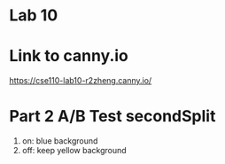 # Lab 10


# Link to canny.io
https://cse110-lab10-r2zheng.canny.io/

# Part 2 A/B Test secondSplit
1. on: blue background
2. off: keep yellow background